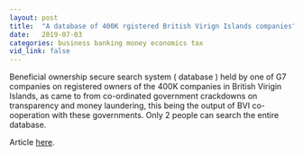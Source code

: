 ```yaml
---
layout: post
title:  "A database of 400K rgistered British Virign Islands companies"
date:   2019-07-03
categories: business banking money economics tax
vid_link: false
---
```


Beneficial ownership secure search system ( database ) held by one of G7 companies on registered owners of the 400K companies in British Virigin Islands, as came to from co-ordinated government crackdowns on transparency and money laundering, this being the output of BVI co-ooperation with these governments.  Only 2 people can search the entire database.

Article [here].

[here]: //www.bvifsc.vg/sites/default/files/si_no_13_of_2019_-_beneficial_ownership_secure_search_system_fees_regulations_2019.pdf